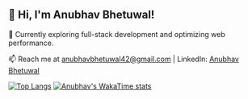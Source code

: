 ## 👋 Hi, I'm Anubhav Bhetuwal!

🌱 Currently exploring full-stack development and optimizing web performance.

📫 Reach me at anubhavbhetuwal42@gmail.com | LinkedIn: [Anubhav Bhetuwal](https://www.linkedin.com/in/anubhav-bhetuwal/)

[![Top Langs](https://github-readme-stats.vercel.app/api/top-langs/?username=abhetu&layout=pie)](https://github.com/abhetu/github-readme-stats)
[![Anubhav's WakaTime stats](https://github-readme-stats.vercel.app/api/wakatime?username=ffflabs)](https://github.com/abhetu/github-readme-stats)
